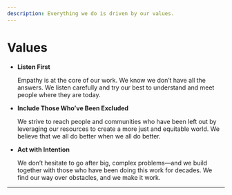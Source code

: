 ```yaml
---
description: Everything we do is driven by our values.
---
```


# Values

*   **Listen First**

    Empathy is at the core of our work. We know we don’t have all the answers. We listen carefully and try our best to understand and meet people where they are today.



*   **Include Those Who’ve Been Excluded**

    We strive to reach people and communities who have been left out by leveraging our resources to create a more just and equitable world. We believe that we all do better when we all do better.



*   **Act with Intention**

    We don’t hesitate to go after big, complex problems—and we build together with those who have been doing this work for decades. We find our way over obstacles, and we make it work.

****
